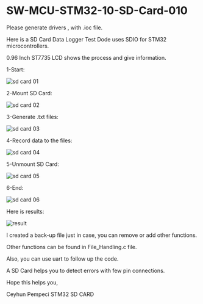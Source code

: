 # SW-MCU-STM32-10-SD-Card-010

Please generate drivers , with .ioc file.

Here is a SD Card Data Logger Test Dode uses SDIO for STM32 microcontrollers.

0.96 Inch ST7735 LCD shows the process and give information.

1-Start:

![sd card 01](https://github.com/user-attachments/assets/d5a2f61d-4551-4770-a24e-d725a9b022a5)

2-Mount SD Card:

![sd card 02](https://github.com/user-attachments/assets/5d82468c-17d8-4657-9e68-fdbf4edebc76)

3-Generate .txt files:

![sd card 03](https://github.com/user-attachments/assets/98906f1f-cb83-4825-9fb2-67bb568d6ad0)

4-Record data to the files:

![sd card 04](https://github.com/user-attachments/assets/f6bdf440-a957-4fbb-862c-7198f7c4c033)

5-Unmount SD Card:

![sd card 05](https://github.com/user-attachments/assets/59422263-4f14-4512-ac53-4e6d57d87a30)

6-End:

![sd card 06](https://github.com/user-attachments/assets/44f8f235-dbac-43c2-a499-4a2d94665981)

Here is results:

![result](https://github.com/user-attachments/assets/24f22fcb-e815-476b-9fa1-0878d1cb071f)

I created a back-up file just in case, you can remove or add other functions.

Other functions can be found in File_Handling.c file.

Also, you can use uart to follow up the code.

A SD Card helps you to detect errors with few pin connections.

Hope this helps you,

Ceyhun Pempeci STM32 SD CARD

